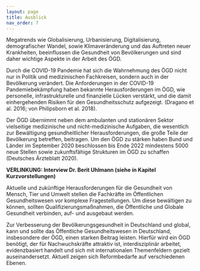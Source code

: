 ```yaml
---
layout: page
title: Ausblick
nav_order: 7
---
```


Megatrends wie Globalisierung, Urbanisierung, Digitalisierung, demografischer
Wandel, sowie Klimaveränderung und das Auftreten neuer Krankheiten, beeinflussen
die Gesundheit von Bevölkerungen und sind daher wichtige Aspekte in der Arbeit
des ÖGD.

Durch die COVID-19 Pandemie hat sich die Wahrnehmung des ÖGD nicht nur in
Politik und medizinischen Fachkreisen, sondern auch in der Bevölkerung
verändert. Die Anforderungen in der COVID-19 Pandemiebekämpfung haben bekannte
Herausforderungen im ÖGD, wie personelle, infrastrukturelle und finanzielle
Lücken verstärkt, und die damit einhergehenden Risiken für den Gesundheitsschutz
aufgezeigt. (Dragano et al. 2016; von Philipsborn et al. 2018).

Der ÖGD übernimmt neben dem ambulanten und stationären Sektor vielseitige
medizinische und nicht-medizinische Aufgaben, die wesentlich zur Bewältigung
gesundheitlicher Herausforderungen, die große Teile der Bevölkerung betreffen,
beitragen. Um den ÖGD zu stärken haben Bund und Länder im September 2020
beschlossen bis Ende 2022 mindestens 5000 neue Stellen sowie zukunftsfähige
Strukturen im ÖGD zu schaffen (Deutsches Ärzteblatt 2020).

**VERLINKUNG: Interview Dr. Berit Uhlmann (siehe in Kapitel Kurzvorstellungen)**

Aktuelle und zukünftige Herausforderungen für die Gesundheit von Mensch, Tier
und Umwelt stellen die Fachkräfte im Öffentlichen Gesundheitswesen vor komplexe
Fragestellungen. Um diese bewältigen zu können, sollten
Qualifizierungsmaßnahmen, die Öffentliche und Globale Gesundheit verbinden, auf-
und ausgebaut werden.

Zur Verbesserung der Bevölkerungsgesundheit in Deutschland und global, kann und
sollte das Öffentliche Gesundheitswesen in Deutschland, insbesondere der ÖGD,
einen starken Beitrag leisten. Hierfür wird ein ÖGD benötigt, der für
Nachwuchskräfte attraktiv ist, interdisziplinär arbeitet, evidenzbasiert handelt
und sich mit internationalen Themenfeldern gezielt auseinandersetzt. Aktuell
zeigen sich Reformbedarfe auf verschiedenen Ebenen.
